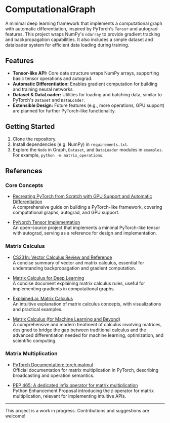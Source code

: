 # ComputationalGraph

A minimal deep learning framework that implements a computational graph with automatic differentiation, inspired by PyTorch's `Tensor` and autograd features. This project wraps NumPy's `ndarray` to provide gradient tracking and backpropagation capabilities. It also includes a simple dataset and dataloader system for efficient data loading during training.

## Features

- **Tensor-like API:** Core data structure wraps NumPy arrays, supporting basic tensor operations and autograd.
- **Automatic Differentiation:** Enables gradient computation for building and training neural networks.
- **Dataset & DataLoader:** Utilities for loading and batching data, similar to PyTorch's `Dataset` and `DataLoader`.
- **Extensible Design:** Future features (e.g., more operations, GPU support) are planned for further PyTorch-like functionality.

## Getting Started

1. Clone the repository.
2. Install dependencies (e.g. NumPy) in `requirements.txt`.
3. Explore the `Node` in Graph, `Dataset`, and `DataLoader` modules in `examples`. For example, `python -m matrix_operations`.

## References

### Core Concepts

- [Recreating PyTorch from Scratch with GPU Support and Automatic Differentiation](https://medium.com/data-science/recreating-pytorch-from-scratch-with-gpu-support-and-automatic-differentiation-8f565122a3cc)  
    A comprehensive guide on building a PyTorch-like framework, covering computational graphs, autograd, and GPU support.

- [PyNorch Tensor Implementation](https://github.com/lucasdelimanogueira/PyNorch/blob/main/norch/tensor.py)  
    An open-source project that implements a minimal PyTorch-like tensor with autograd, serving as a reference for design and implementation.

### Matrix Calculus

- [CS231n: Vector Calculus Review and Reference](https://cs231n.stanford.edu/vecDerivs.pdf)  
    A concise summary of vector and matrix calculus, essential for understanding backpropagation and gradient computation.

- [Matrix Calculus for Deep Learning](https://atmos.washington.edu/~dennis/MatrixCalculus.pdf)  
    A concise document explaining matrix calculus rules, useful for implementing gradients in computational graphs.

- [Explained.ai: Matrix Calculus](https://explained.ai/matrix-calculus/)  
    An intuitive explanation of matrix calculus concepts, with visualizations and practical examples.

- [Matrix Calculus
(for Machine Learning and Beyond)](https://arxiv.org/pdf/2501.14787)  
    A comprehensive and modern treatment of calculus involving matrices, designed to bridge the gap between traditional calculus and the advanced differentiation needed for machine learning, optimization, and scientific computing.

### Matrix Multiplication

- [PyTorch Documentation: torch.matmul](https://docs.pytorch.org/docs/stable/generated/torch.matmul.html)  
    Official documentation for matrix multiplication in PyTorch, describing broadcasting and operation semantics.

- [PEP 465: A dedicated infix operator for matrix multiplication](https://peps.python.org/pep-0465/)  
    Python Enhancement Proposal introducing the `@` operator for matrix multiplication, relevant for implementing intuitive APIs.

---

This project is a work in progress. Contributions and suggestions are welcome!
